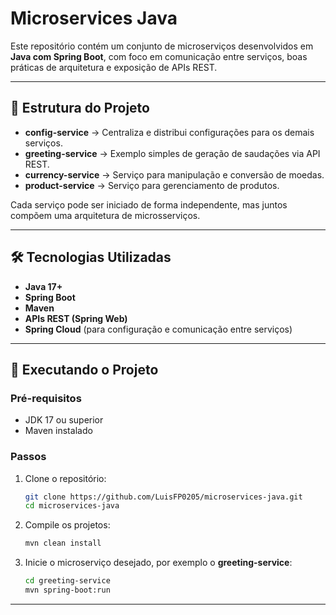 # Microservices Java

Este repositório contém um conjunto de microserviços desenvolvidos em **Java com Spring Boot**, com foco em comunicação entre serviços, boas práticas de arquitetura e exposição de APIs REST.

---

## 📌 Estrutura do Projeto

* **config-service** → Centraliza e distribui configurações para os demais serviços.
* **greeting-service** → Exemplo simples de geração de saudações via API REST.
* **currency-service** → Serviço para manipulação e conversão de moedas.
* **product-service** → Serviço para gerenciamento de produtos.

Cada serviço pode ser iniciado de forma independente, mas juntos compõem uma arquitetura de microsserviços.

---

## 🛠️ Tecnologias Utilizadas

* **Java 17+**
* **Spring Boot**
* **Maven**
* **APIs REST (Spring Web)**
* **Spring Cloud** (para configuração e comunicação entre serviços)

---

## 🚀 Executando o Projeto

### Pré-requisitos

* JDK 17 ou superior
* Maven instalado

### Passos

1. Clone o repositório:

   ```bash
   git clone https://github.com/LuisFP0205/microservices-java.git
   cd microservices-java
   ```

2. Compile os projetos:

   ```bash
   mvn clean install
   ```

3. Inicie o microserviço desejado, por exemplo o **greeting-service**:

   ```bash
   cd greeting-service
   mvn spring-boot:run
   ```

---

